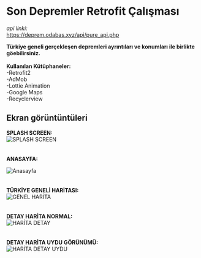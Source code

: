 # Son Depremler Retrofit Çalışması

*api linki:* <br/>
 https://deprem.odabas.xyz/api/pure_api.php 
 <br/>
 
 **Türkiye geneli gerçekleşen depremleri ayrıntıları ve konumları ile birlikte göebilirsiniz.**
 <br/>
 <br/>
 **Kullanılan Kütüphaneler:**
 <br/>
 -Retrofit2
  <br/>
 -AdMob
  <br/>
 -Lottie Animation<br/>
 -Google Maps<br/>
 -Recyclerview
 <br/>

 ## Ekran görüntüntüleri
  **SPLASH SCREEN:**
  <br/>
  ![SPLASH SCREEN](https://github.com/melihkarakilinc/SonDepremler/blob/master/screenshoots/splashescreen.jpeg)
   <br/>
    <br/>
     <br/>
**ANASAYFA:**
 <br/>

 ![Anasayfa](https://github.com/melihkarakilinc/SonDepremler/blob/master/screenshoots/anasayfa.jpeg)
 <br/>
   <br/>
  <br/>
  **TÜRKİYE GENELİ HARİTASI:**
  <br/>
  ![GENEL HARİTA](https://github.com/melihkarakilinc/SonDepremler/blob/master/screenshoots/genelmap.jpeg)
   <br/>
   <br/>
  <br/>
  **DETAY HARİTA NORMAL:**
  <br/>
  ![HARİTA DETAY](https://github.com/melihkarakilinc/SonDepremler/blob/master/screenshoots/detaymap.jpeg)
    <br/>
   <br/>
  <br/>
  **DETAY HARİTA UYDU GÖRÜNÜMÜ:**
  <br/>
  ![HARİTA DETAY UYDU](https://github.com/melihkarakilinc/SonDepremler/blob/master/screenshoots/detaymapuydu.jpeg)
